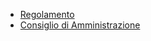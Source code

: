 - [Regolamento](Regolamento.md)
- [Consiglio di Amministrazione](Consiglio%20di%20Amministrazione.md)